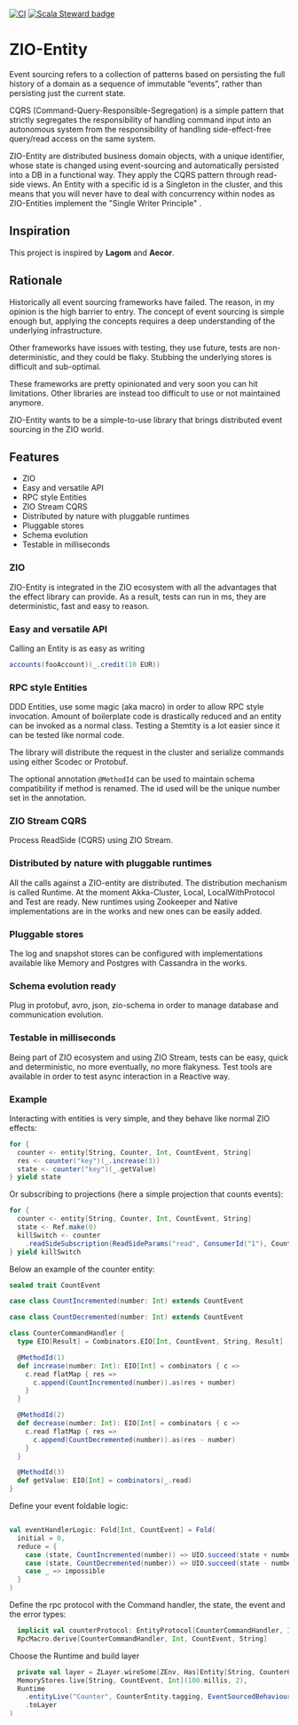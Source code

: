 [![CI](https://github.com/thehonesttech/stem/actions/workflows/scala.yml/badge.svg?branch=master)](https://github.com/thehonesttech/zio-entity/actions/workflows/scala.yml) [![Scala Steward badge](https://img.shields.io/badge/Scala_Steward-helping-blue.svg?style=flat&logo=data:image/png;base64,iVBORw0KGgoAAAANSUhEUgAAAA4AAAAQCAMAAAARSr4IAAAAVFBMVEUAAACHjojlOy5NWlrKzcYRKjGFjIbp293YycuLa3pYY2LSqql4f3pCUFTgSjNodYRmcXUsPD/NTTbjRS+2jomhgnzNc223cGvZS0HaSD0XLjbaSjElhIr+AAAAAXRSTlMAQObYZgAAAHlJREFUCNdNyosOwyAIhWHAQS1Vt7a77/3fcxxdmv0xwmckutAR1nkm4ggbyEcg/wWmlGLDAA3oL50xi6fk5ffZ3E2E3QfZDCcCN2YtbEWZt+Drc6u6rlqv7Uk0LdKqqr5rk2UCRXOk0vmQKGfc94nOJyQjouF9H/wCc9gECEYfONoAAAAASUVORK5CYII=)](https://scala-steward.org)

# ZIO-Entity
Event sourcing refers to a collection of patterns based on persisting the full history of a domain as a sequence of
immutable “events”, rather than persisting just the current state.

CQRS (Command-Query-Responsible-Segregation) is a simple pattern that strictly segregates the responsibility of handling command input into an autonomous system from the responsibility of handling side-effect-free query/read access on the same system.

ZIO-Entity are distributed business domain objects, with a unique identifier, whose state is changed using event-sourcing and automatically persisted into a DB in a functional way.
They apply the CQRS pattern through read-side views.
An Entity with a specific id is a Singleton in the cluster, and this means that you will never have to deal with concurrency within nodes as ZIO-Entities implement the "Single Writer Principle" .

## Inspiration

This project is inspired by **Lagom** and **Aecor**.

## Rationale

Historically all event sourcing frameworks have failed. The reason, in my opinion is the high barrier to entry. The
concept of event sourcing is simple enough but, applying the concepts requires a deep understanding of the underlying
infrastructure.

Other frameworks have issues with testing, they use future, tests are non-deterministic, and they could be flaky.
Stubbing the underlying stores is difficult and sub-optimal.

These frameworks are pretty opinionated and very soon you can hit limitations. Other libraries are instead too difficult
to use or not maintained anymore.

ZIO-Entity wants to be a simple-to-use library that brings distributed event sourcing in the ZIO world.

## Features

- ZIO
- Easy and versatile API
- RPC style Entities
- ZIO Stream CQRS
- Distributed by nature with pluggable runtimes
- Pluggable stores
- Schema evolution
- Testable in milliseconds

### ZIO

ZIO-Entity is integrated in the ZIO ecosystem with all the advantages that the effect library can provide. As a result,
tests can run in ms, they are deterministic, fast and easy to reason.

### Easy and versatile API

Calling an Entity is as easy as writing

```scala
accounts(fooAccount)(_.credit(10 EUR))
```

### RPC style Entities

DDD Entities, use some magic (aka macro) in order to allow RPC style invocation. Amount of boilerplate code is
drastically reduced and an entity can be invoked as a normal class. Testing a Stemtity is a lot easier since it can be
tested like normal code.

The library will distribute the request in the cluster and serialize commands using either Scodec or Protobuf.

The optional annotation `@MethodId` can be used to maintain schema compatibility if method is renamed. The id used will
be the unique number set in the annotation.

### ZIO Stream CQRS

Process ReadSide (CQRS) using ZIO Stream.

### Distributed by nature with pluggable runtimes

All the calls against a ZIO-entity are distributed. The distribution mechanism is called Runtime. At the moment Akka-Cluster, Local, LocalWithProtocol and Test are ready.
New runtimes using Zookeeper and Native implementations are in the works and new ones can be easily
added.

### Pluggable stores

The log and snapshot stores can be configured with implementations available like Memory and Postgres with Cassandra in
the works.

### Schema evolution ready

Plug in protobuf, avro, json, zio-schema in order to manage database and communication evolution.

### Testable in milliseconds

Being part of ZIO ecosystem and using ZIO Stream, tests can be easy, quick and deterministic, no more eventually, no
more flakyness. Test tools are available in order to test async interaction in a Reactive way.

### Example

Interacting with entities is very simple, and they behave like normal ZIO effects:

```scala
for {
  counter <- entity[String, Counter, Int, CountEvent, String]
  res <- counter("key")(_.increase(3))
  state <- counter("key")(_.getValue)
} yield state

```

Or subscribing to projections (here a simple projection that counts events):

```scala
for {
  counter <- entity[String, Counter, Int, CountEvent, String]
  state <- Ref.make(0)
  killSwitch <- counter
    .readSideSubscription(ReadSideParams("read", ConsumerId("1"), CounterEntity.tagging, 2, ReadSide.countIncreaseEvents(state, _, _)), _.getMessage)
} yield killSwitch
```

Below an example of the counter entity:

```scala
sealed trait CountEvent

case class CountIncremented(number: Int) extends CountEvent

case class CountDecremented(number: Int) extends CountEvent

class CounterCommandHandler {
  type EIO[Result] = Combinators.EIO[Int, CountEvent, String, Result]

  @MethodId(1)
  def increase(number: Int): EIO[Int] = combinators { c =>
    c.read flatMap { res =>
      c.append(CountIncremented(number)).as(res + number)
    }
  }

  @MethodId(2)
  def decrease(number: Int): EIO[Int] = combinators { c =>
    c.read flatMap { res =>
      c.append(CountDecremented(number)).as(res - number)
    }
  }

  @MethodId(3)
  def getValue: EIO[Int] = combinators(_.read)
}

```

Define your event foldable logic:

```scala

val eventHandlerLogic: Fold[Int, CountEvent] = Fold(
  initial = 0,
  reduce = {
    case (state, CountIncremented(number)) => UIO.succeed(state + number)
    case (state, CountDecremented(number)) => UIO.succeed(state - number)
    case _ => impossible
  }
)
```

Define the rpc protocol with the Command handler, the state, the event and the error types:

```scala
  implicit val counterProtocol: EntityProtocol[CounterCommandHandler, Int, CountEvent, String] =
  RpcMacro.derive[CounterCommandHandler, Int, CountEvent, String]

```

Choose the Runtime and build layer

```scala
  private val layer = ZLayer.wireSome[ZEnv, Has[Entity[String, CounterCommandHandler, Int, CountEvent, String]]](
  MemoryStores.live[String, CountEvent, Int](100.millis, 2),
  Runtime
    .entityLive("Counter", CounterEntity.tagging, EventSourcedBehaviour(new CounterCommandHandler, CounterEntity.eventHandlerLogic, _.getMessage))
    .toLayer
)
```



